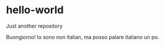 hello-world
===========

Just another repository

Buongiorno! Io sono non italian, ma posso palare italiano un po.
